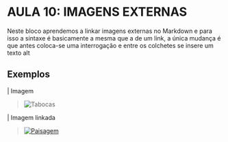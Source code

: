 # AULA 10: IMAGENS EXTERNAS
Neste bloco aprendemos a linkar imagens externas no Markdown e para isso a sintaxe é basicamente a mesma que a de um link, a única mudança é que antes coloca-se uma interrogação e entre os colchetes se insere um texto alt

## Exemplos 
 | Imagem
> ![Tabocas](https://static.vecteezy.com/ti/vetor-gratis/p1/6326651-tropical-praia-sundown-horizonte-paisagem-vetor.jpg)  

| Imagem linkada
> [![Paisagem](https://static.vecteezy.com/ti/vetor-gratis/p1/6326651-tropical-praia-sundown-horizonte-paisagem-vetor.jpg)](https://static.vecteezy.com/ti/vetor-gratis/p1/6326651-tropical-praia-sundown-horizonte-paisagem-vetor.jpg)
